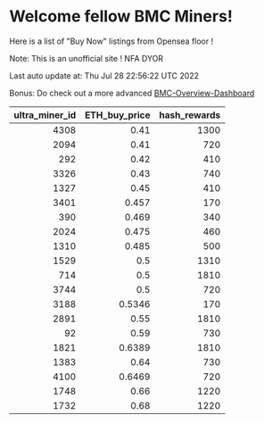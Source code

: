 # Welcome fellow BMC Miners!
Here is a list of "Buy Now" listings from Opensea floor !

Note: This is an unofficial site ! NFA DYOR

Last auto update at: Thu Jul 28 22:56:22 UTC 2022

Bonus: Do check out a more advanced [BMC-Overview-Dashboard](https://dune.com/defifunk/BMC-Overview-Dashboard)


|   ultra_miner_id |   ETH_buy_price |   hash_rewards |
|-----------------:|----------------:|---------------:|
|             4308 |          0.41   |           1300 |
|             2094 |          0.41   |            720 |
|              292 |          0.42   |            410 |
|             3326 |          0.43   |            740 |
|             1327 |          0.45   |            410 |
|             3401 |          0.457  |            170 |
|              390 |          0.469  |            340 |
|             2024 |          0.475  |            460 |
|             1310 |          0.485  |            500 |
|             1529 |          0.5    |           1310 |
|              714 |          0.5    |           1810 |
|             3744 |          0.5    |            720 |
|             3188 |          0.5346 |            170 |
|             2891 |          0.55   |           1810 |
|               92 |          0.59   |            730 |
|             1821 |          0.6389 |           1810 |
|             1383 |          0.64   |            730 |
|             4100 |          0.6469 |            720 |
|             1748 |          0.66   |           1220 |
|             1732 |          0.68   |           1220 |
